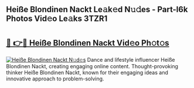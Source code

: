 ## Heiße Blondinen Nackt Le𝚊k𝚎d N𝚞𝚍es - Part-l6k Photos Vid𝚎o Le𝚊ks 3TZR1

# <h2><a href="http://fb35lm6.evod.top/?m=Hei%c3%9fe+Blondinen+Nackt">🔗 👉🔴 Heiße Blondinen Nackt Vid𝚎o Ph𝚘t𝚘s</a></h2>

[![Heiße Blondinen Nackt N𝚞d𝚎s](https://i.imgur.com/8V9OHl7.gif)](http://fb35lm6.evod.top/?m=Hei%c3%9fe+Blondinen+Nackt)
Dance and lifestyle influencer Heiße Blondinen Nackt, creating engaging online content. Thought-provoking thinker Heiße Blondinen Nackt, known for their engaging ideas and innovative approach to problem-solving. 
